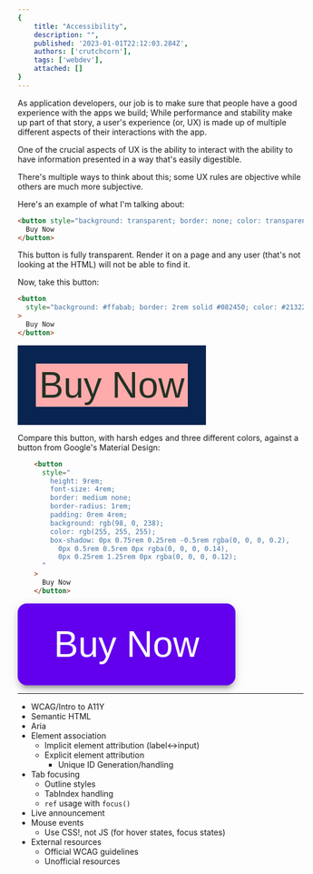 ```yaml
---
{
    title: "Accessibility",
    description: "",
    published: '2023-01-01T22:12:03.284Z',
    authors: ['crutchcorn'],
    tags: ['webdev'],
    attached: []
}
---
```


As application developers, our job is to make sure that people have a good experience with the apps we build; While performance and stability make up part of that story, a user's experience (or, UX) is made up of multiple different aspects of their interactions with the app. 

One of the crucial aspects of UX is the ability to interact with the ability to have information presented in a way that's easily digestible.

There's multiple ways to think about this; some UX rules are objective while others are much more subjective.

Here's an example of what I'm talking about:

```html
<button style="background: transparent; border: none; color: transparent">
  Buy Now
</button>
```

This button is fully transparent. Render it on a page and any user (that's not looking at the HTML) will not be able to find it.

Now, take this button:

```html
<button
  style="background: #ffabab; border: 2rem solid #082450; color: #213224; font-size: 4rem;"
>
  Buy Now
</button>
```

<button aria-label="A large button with dark blue border, dark green 'buy now' text, and light red text" style="background: #ffabab; border: 2rem solid #082450; color: #213224; font-size: 4rem;" > Buy Now </button>

Compare this button, with harsh edges and three different colors, against a button from Google's Material Design:

```html
    <button
      style="
        height: 9rem;
        font-size: 4rem;
        border: medium none;
        border-radius: 1rem;
        padding: 0rem 4rem;
        background: rgb(98, 0, 238);
        color: rgb(255, 255, 255);
        box-shadow: 0px 0.75rem 0.25rem -0.5rem rgba(0, 0, 0, 0.2),
          0px 0.5rem 0.5rem 0px rgba(0, 0, 0, 0.14),
          0px 0.25rem 1.25rem 0px rgba(0, 0, 0, 0.12);
      "
    >
      Buy Now
    </button>
```

 <button aria-label="A large button with dark a rounded purple background, white 'buy now' text, and a shadow"  style=" height: 9rem; font-size: 4rem; border: medium none; border-radius: 1rem; padding: 0rem 4rem; background: rgb(98, 0, 238); color: rgb(255, 255, 255); box-shadow: 0px 0.75rem 0.25rem -0.5rem rgba(0, 0, 0, 0.2), 0px 0.5rem 0.5rem 0px rgba(0, 0, 0, 0.14), 0px 0.25rem 1.25rem 0px rgba(0, 0, 0, 0.12); " > Buy Now </button>







----

- WCAG/Intro to A11Y
- Semantic HTML
- Aria
- Element association
    - Implicit element attribution (label<->input)
    - Explicit element attribution
        - Unique ID Generation/handling
- Tab focusing 
    - Outline styles
    - TabIndex handling
    - `ref` usage with `focus()`
- Live announcement
- Mouse events
    - Use CSS!, not JS (for hover states, focus states)
- External resources
    - Official WCAG guidelines
    - Unofficial resources
